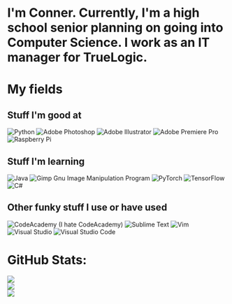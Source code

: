 # I'm Conner. Currently, I'm a high school senior planning on going into Computer Science. I work as an IT manager for TrueLogic.


# My fields
## Stuff I'm good at
![Python](https://img.shields.io/badge/python-3670A0?style=flat&logo=python&logoColor=ffdd54)
![Adobe Photoshop](https://img.shields.io/badge/adobephotoshop-%2331A8FF.svg?style=flat&logo=adobephotoshop&logoColor=white) 
![Adobe Illustrator](https://img.shields.io/badge/adobeillustrator-%23FF9A00.svg?style=flat&logo=adobeillustrator&logoColor=white)
![Adobe Premiere Pro](https://img.shields.io/badge/Adobe%20Premiere%20Pro-9999FF?style=for-the-badge&logo=Adobe%20Premiere%20Pro&logoColor=white)
![Raspberry Pi](https://img.shields.io/badge/-RaspberryPi-C51A4A?style=flat&logo=Raspberry-Pi)

## Stuff I'm learning
![Java](https://img.shields.io/badge/java-%23ED8B00.svg?style=flat&logo=openjdk&logoColor=white)
![Gimp Gnu Image Manipulation Program](https://img.shields.io/badge/Gimp-657D8B?style=flat&logo=gimp&logoColor=FFFFFF)
![PyTorch](https://img.shields.io/badge/PyTorch-%23EE4C2C.svg?style=flat&logo=PyTorch&logoColor=white)
![TensorFlow](https://img.shields.io/badge/TensorFlow-%23FF6F00.svg?style=flat&logo=TensorFlow&logoColor=white) 
![C#](https://img.shields.io/badge/C%23-239120?style=flat&logo=c-sharp&logoColor=white)

## Other funky stuff I use or have used
![CodeAcademy](https://img.shields.io/badge/Codecademy-FFF0E5?style=flat&logo=codecademy&logoColor=303347) (I hate CodeAcademy)
![Sublime Text](https://img.shields.io/badge/sublime_text-%23575757.svg?&style=flat&logo=sublime-text&logoColor=important)
![Vim](https://img.shields.io/badge/VIM-%2311AB00.svg?&style=flat&logo=vim&logoColor=white)
![Visual Studio](https://img.shields.io/badge/Visual_Studio-5C2D91?style=flat&logo=visual%20studio&logoColor=white)
![Visual Studio Code](https://img.shields.io/badge/Visual_Studio_Code-0078D4?style=flat&logo=visual%20studio%20code&logoColor=white)

# GitHub Stats:
![](https://github-readme-stats.vercel.app/api?username=THEWHITEBOY503&theme=ayu-mirage&hide_border=false&include_all_commits=true&count_private=false)<br/>
![](https://github-readme-streak-stats.herokuapp.com/?user=THEWHITEBOY503&theme=ayu-mirage&hide_border=false)<br/>
![](https://github-readme-stats.vercel.app/api/top-langs/?username=THEWHITEBOY503&theme=ayu-mirage&hide_border=false&include_all_commits=true&count_private=false&layout=compact)
